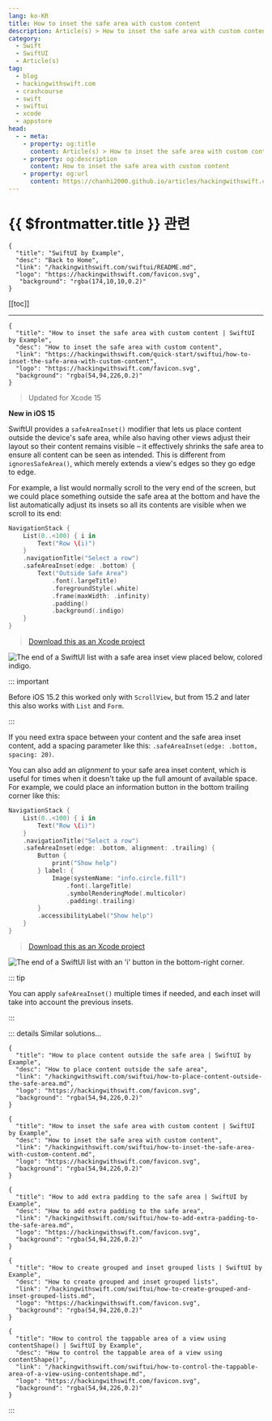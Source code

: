 ```yaml
---
lang: ko-KR
title: How to inset the safe area with custom content
description: Article(s) > How to inset the safe area with custom content
category:
  - Swift
  - SwiftUI
  - Article(s)
tag: 
  - blog
  - hackingwithswift.com
  - crashcourse
  - swift
  - swiftui
  - xcode
  - appstore
head:
  - - meta:
    - property: og:title
      content: Article(s) > How to inset the safe area with custom content
    - property: og:description
      content: How to inset the safe area with custom content
    - property: og:url
      content: https://chanhi2000.github.io/articles/hackingwithswift.com/swiftui/how-to-inset-the-safe-area-with-custom-content.html
---
```


# {{ $frontmatter.title }} 관련

```component VPCard
{
  "title": "SwiftUI by Example",
  "desc": "Back to Home",
  "link": "/hackingwithswift.com/swiftui/README.md",
  "logo": "https://hackingwithswift.com/favicon.svg",
   "background": "rgba(174,10,10,0.2)"
}
```

[[toc]]

---

```component VPCard
{
  "title": "How to inset the safe area with custom content | SwiftUI by Example",
  "desc": "How to inset the safe area with custom content",
  "link": "https://hackingwithswift.com/quick-start/swiftui/how-to-inset-the-safe-area-with-custom-content",
  "logo": "https://hackingwithswift.com/favicon.svg",
  "background": "rgba(54,94,226,0.2)"
}
```

> Updated for Xcode 15

**New in iOS 15**

SwiftUI provides a `safeAreaInset()` modifier that lets us place content outside the device's safe area, while also having other views adjust their layout so their content remains visible – it effectively shrinks the safe area to ensure all content can be seen as intended. This is different from `ignoresSafeArea()`, which merely extends a view's edges so they go edge to edge.

For example, a list would normally scroll to the very end of the screen, but we could place something outside the safe area at the bottom and have the list automatically adjust its insets so all its contents are visible when we scroll to its end:

```swift
NavigationStack {
    List(0..<100) { i in
        Text("Row \(i)")
    }
    .navigationTitle("Select a row")
    .safeAreaInset(edge: .bottom) {
        Text("Outside Safe Area")
            .font(.largeTitle)
            .foregroundStyle(.white)
            .frame(maxWidth: .infinity)
            .padding()
            .background(.indigo)
    }
}
```

> [<FontIcon icon="fas fa-file-zipper"/>Download this as an Xcode project](https://hackingwithswift.com/files/projects/swiftui/how-to-inset-the-safe-area-with-custom-content-1.zip)

![The end of a SwiftUI list with a safe area inset view placed below, colored indigo.](https://hackingwithswift.com/img/books/quick-start/swiftui/how-to-inset-the-safe-area-with-custom-content-1~dark.png)

::: important

Before iOS 15.2 this worked only with `ScrollView`, but from 15.2 and later this also works with `List` and `Form`.

:::

If you need extra space between your content and the safe area inset content, add a spacing parameter like this: `.safeAreaInset(edge: .bottom, spacing: 20)`.

You can also add an *alignment* to your safe area inset content, which is useful for times when it doesn't take up the full amount of available space. For example, we could place an information button in the bottom trailing corner like this:

```swift
NavigationStack {
    List(0..<100) { i in
        Text("Row \(i)")
    }
    .navigationTitle("Select a row")
    .safeAreaInset(edge: .bottom, alignment: .trailing) {
        Button {
            print("Show help")
        } label: {
            Image(systemName: "info.circle.fill")
                .font(.largeTitle)
                .symbolRenderingMode(.multicolor)
                .padding(.trailing)
        }
        .accessibilityLabel("Show help")
    }
}
```

> [<FontIcon icon="fas fa-file-zipper"/>Download this as an Xcode project](https://hackingwithswift.com/files/projects/swiftui/how-to-inset-the-safe-area-with-custom-content-2.zip)

![The end of a SwiftUI list with an 'i' button in the bottom-right corner.](https://hackingwithswift.com/img/books/quick-start/swiftui/how-to-inset-the-safe-area-with-custom-content-2~dark.png)

::: tip

You can apply `safeAreaInset()` multiple times if needed, and each inset will take into account the previous insets.

:::

::: details Similar solutions…

```component VPCard
{
  "title": "How to place content outside the safe area | SwiftUI by Example",
  "desc": "How to place content outside the safe area",
  "link": "/hackingwithswift.com/swiftui/how-to-place-content-outside-the-safe-area.md",
  "logo": "https://hackingwithswift.com/favicon.svg",
  "background": "rgba(54,94,226,0.2)"
}
```

```component VPCard
{
  "title": "How to inset the safe area with custom content | SwiftUI by Example",
  "desc": "How to inset the safe area with custom content",
  "link": "/hackingwithswift.com/swiftui/how-to-inset-the-safe-area-with-custom-content.md",
  "logo": "https://hackingwithswift.com/favicon.svg",
  "background": "rgba(54,94,226,0.2)"
}
```

```component VPCard
{
  "title": "How to add extra padding to the safe area | SwiftUI by Example",
  "desc": "How to add extra padding to the safe area",
  "link": "/hackingwithswift.com/swiftui/how-to-add-extra-padding-to-the-safe-area.md",
  "logo": "https://hackingwithswift.com/favicon.svg",
  "background": "rgba(54,94,226,0.2)"
}
```

```component VPCard
{
  "title": "How to create grouped and inset grouped lists | SwiftUI by Example",
  "desc": "How to create grouped and inset grouped lists",
  "link": "/hackingwithswift.com/swiftui/how-to-create-grouped-and-inset-grouped-lists.md",
  "logo": "https://hackingwithswift.com/favicon.svg",
  "background": "rgba(54,94,226,0.2)"
}
```

```component VPCard
{
  "title": "How to control the tappable area of a view using contentShape() | SwiftUI by Example",
  "desc": "How to control the tappable area of a view using contentShape()",
  "link": "/hackingwithswift.com/swiftui/how-to-control-the-tappable-area-of-a-view-using-contentshape.md",
  "logo": "https://hackingwithswift.com/favicon.svg",
  "background": "rgba(54,94,226,0.2)"
}
```

:::


